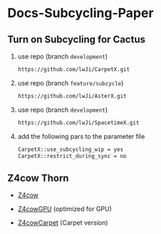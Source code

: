 # Docs-Subcycling-Paper

## Turn on Subcycling for Cactus

1. use repo (branch `development`)
    ```bash
    https://github.com/lwJi/CarpetX.git
    ```
2. use repo (branch `feature/subcycle`)
    ```bash
    https://github.com/lwJi/AsterX.git
    ```
3. use repo (branch `development`)
    ```bash
    https://github.com/lwJi/SpacetimeX.git
    ```
4. add the following pars to the parameter file
    ```bash
    CarpetX::use_subcycling_wip = yes
    CarpetX::restrict_during_sync = no
    ```

## Z4cow Thorn

* [Z4cow](https://github.com/lwJi/SpacetimeX/tree/development/Z4cow)

* [Z4cowGPU](https://github.com/lwJi/SpacetimeX/tree/development/Z4cowGPU) (optimized for GPU)

* [Z4cowCarpet](https://github.com/lwJi/Spacetime/tree/main/Z4cowCarpet) (Carpet version)
